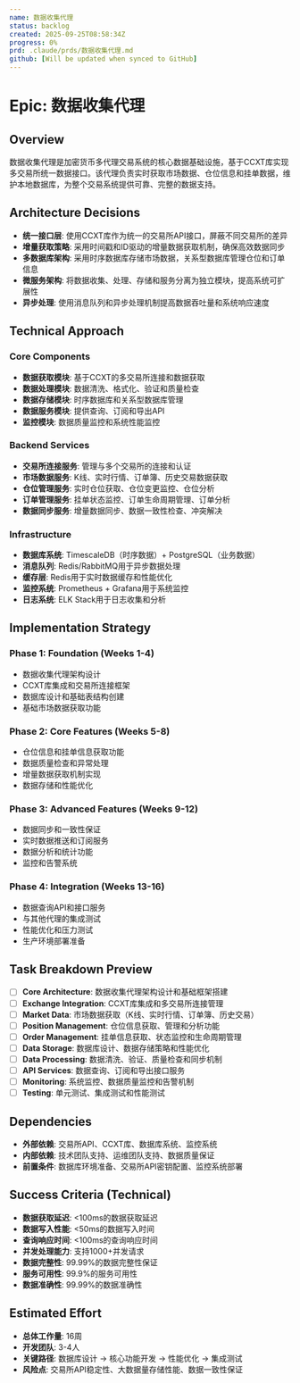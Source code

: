 ```yaml
---
name: 数据收集代理
status: backlog
created: 2025-09-25T08:58:34Z
progress: 0%
prd: .claude/prds/数据收集代理.md
github: [Will be updated when synced to GitHub]
---
```


# Epic: 数据收集代理

## Overview
数据收集代理是加密货币多代理交易系统的核心数据基础设施，基于CCXT库实现多交易所统一数据接口。该代理负责实时获取市场数据、仓位信息和挂单数据，维护本地数据库，为整个交易系统提供可靠、完整的数据支持。

## Architecture Decisions
- **统一接口层**: 使用CCXT库作为统一的交易所API接口，屏蔽不同交易所的差异
- **增量获取策略**: 采用时间戳和ID驱动的增量数据获取机制，确保高效数据同步
- **多数据库架构**: 采用时序数据库存储市场数据，关系型数据库管理仓位和订单信息
- **微服务架构**: 将数据收集、处理、存储和服务分离为独立模块，提高系统可扩展性
- **异步处理**: 使用消息队列和异步处理机制提高数据吞吐量和系统响应速度

## Technical Approach

### Core Components
- **数据获取模块**: 基于CCXT的多交易所连接和数据获取
- **数据处理模块**: 数据清洗、格式化、验证和质量检查
- **数据存储模块**: 时序数据库和关系型数据库管理
- **数据服务模块**: 提供查询、订阅和导出API
- **监控模块**: 数据质量监控和系统性能监控

### Backend Services
- **交易所连接服务**: 管理与多个交易所的连接和认证
- **市场数据服务**: K线、实时行情、订单簿、历史交易数据获取
- **仓位管理服务**: 实时仓位获取、仓位变更监控、仓位分析
- **订单管理服务**: 挂单状态监控、订单生命周期管理、订单分析
- **数据同步服务**: 增量数据同步、数据一致性检查、冲突解决

### Infrastructure
- **数据库系统**: TimescaleDB（时序数据）+ PostgreSQL（业务数据）
- **消息队列**: Redis/RabbitMQ用于异步数据处理
- **缓存层**: Redis用于实时数据缓存和性能优化
- **监控系统**: Prometheus + Grafana用于系统监控
- **日志系统**: ELK Stack用于日志收集和分析

## Implementation Strategy

### Phase 1: Foundation (Weeks 1-4)
- 数据收集代理架构设计
- CCXT库集成和交易所连接框架
- 数据库设计和基础表结构创建
- 基础市场数据获取功能

### Phase 2: Core Features (Weeks 5-8)
- 仓位信息和挂单信息获取功能
- 数据质量检查和异常处理
- 增量数据获取机制实现
- 数据存储和性能优化

### Phase 3: Advanced Features (Weeks 9-12)
- 数据同步和一致性保证
- 实时数据推送和订阅服务
- 数据分析和统计功能
- 监控和告警系统

### Phase 4: Integration (Weeks 13-16)
- 数据查询API和接口服务
- 与其他代理的集成测试
- 性能优化和压力测试
- 生产环境部署准备

## Task Breakdown Preview
- [ ] **Core Architecture**: 数据收集代理架构设计和基础框架搭建
- [ ] **Exchange Integration**: CCXT库集成和多交易所连接管理
- [ ] **Market Data**: 市场数据获取（K线、实时行情、订单簿、历史交易）
- [ ] **Position Management**: 仓位信息获取、管理和分析功能
- [ ] **Order Management**: 挂单信息获取、状态监控和生命周期管理
- [ ] **Data Storage**: 数据库设计、数据存储策略和性能优化
- [ ] **Data Processing**: 数据清洗、验证、质量检查和同步机制
- [ ] **API Services**: 数据查询、订阅和导出接口服务
- [ ] **Monitoring**: 系统监控、数据质量监控和告警机制
- [ ] **Testing**: 单元测试、集成测试和性能测试

## Dependencies
- **外部依赖**: 交易所API、CCXT库、数据库系统、监控系统
- **内部依赖**: 技术团队支持、运维团队支持、数据质量保证
- **前置条件**: 数据库环境准备、交易所API密钥配置、监控系统部署

## Success Criteria (Technical)
- **数据获取延迟**: <100ms的数据获取延迟
- **数据写入性能**: <50ms的数据写入时间
- **查询响应时间**: <100ms的查询响应时间
- **并发处理能力**: 支持1000+并发请求
- **数据完整性**: 99.99%的数据完整性保证
- **服务可用性**: 99.9%的服务可用性
- **数据准确性**: 99.99%的数据准确性

## Estimated Effort
- **总体工作量**: 16周
- **开发团队**: 3-4人
- **关键路径**: 数据库设计 → 核心功能开发 → 性能优化 → 集成测试
- **风险点**: 交易所API稳定性、大数据量存储性能、数据一致性保证
